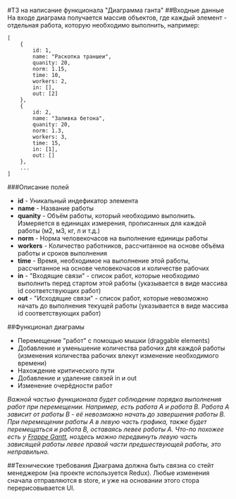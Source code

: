 #ТЗ на написание функционала "Диаграмма ганта"
##Входные данные
На входе диаграма получается массив объектов, где каждый элемент - отдельная работа, которую необходимо выполнить, например:

	[
		{
			id: 1, 
			name: "Раскопка траншеи",
			quanity: 20,
			norm: 1.15,
			time: 10,
			workers: 2,
			in: [],
			out: [2]
		},
		{
			id: 2, 
			name: "Заливка бетона",
			quanity: 20,
			norm: 1.3,
			workers: 3,
			time: 15,
			in: [1],
			out: []
		},
		...
	]

###Описание полей
- **id** - Уникальный индефикатор элемента
- **name** - Название работы
- **quanity** - Объём работы, который необходимо выполнить. Измеряется в единицах измерения, прописанных для каждой работы (м2, м3, кг, л и т.д.)
- **norm** - Норма человекочасов на выполнение единицы работы
- **workers** - Количество работников, рассчитанное на основе объёма работы и сроков выполнения
- **time** - Время, необходимое на выполнение этой работы, рассчитанное на основе человекочасов и количестве рабочих
- **in** - "Входящие связи" - список работ, которые необходимо выполнить перед стартом этой работы (указывается в виде массива id соответствующих работ)
- **out** - "Исходящие связи" - список работ, которые невозможно начать до выполнения текущей работы (указывается в виде массива id соответствующих работ)

##Функционал диаграмы
- Перемещение "работ" с помощью мышки (draggable elements)
- Добавление и уменьшение количества рабочих для каждой работы (изменения количества рабочих влекут изменение необходимого времени)
- Нахождение критического пути
- Добавление и удаление связей in и out
- Изменение очерёдности работ

*Важной частью функционала будет соблюдение порядка выполнения работ при перемещении. Например, есть работа А и работа В. Работа А зависит от работы В - её невозможно начать до завершения работы В. При перемещении работы А в левую часть графика, также будет перемещаться и работа В, оставаясь левее работы А. Что-по похожее есть у [Frappe Gantt](https://frappe.io/gantt), ноздесь можно передвинуть левую часть зависящей работы левее правой части предшествующей работы, это неправильно.*

##Технические требования
Диаграма должна быть связна со стейт менеджером (на проекте используется Redux). Любые изменения сначала отправляются в store, и уже на основании этого стора перерисовывается UI.